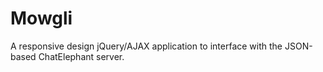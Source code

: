 # Mowgli
A responsive design jQuery/AJAX application to interface with the JSON-based ChatElephant server.
